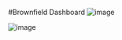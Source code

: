 #Brownfield Dashboard
![image](https://user-images.githubusercontent.com/100986105/185743043-01ac8ccf-9cbb-47a6-aef7-ee134c9461f9.png)

![image](https://user-images.githubusercontent.com/100986105/185743019-ec8b605b-b8a2-4cf7-bc59-7be4d0bb7e85.png)
